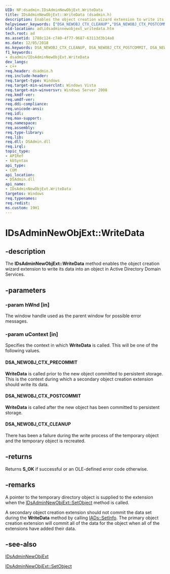 ```yaml
---
UID: NF:dsadmin.IDsAdminNewObjExt.WriteData
title: IDsAdminNewObjExt::WriteData (dsadmin.h)
description: Enables the object creation wizard extension to write its data into an object in Active Directory Domain Services.helpviewer_keywords: ["DSA_NEWOBJ_CTX_CLEANUP","DSA_NEWOBJ_CTX_POSTCOMMIT","DSA_NEWOBJ_CTX_PRECOMMIT","IDsAdminNewObjExt interface [Active Directory]","WriteData method","IDsAdminNewObjExt.WriteData","IDsAdminNewObjExt::WriteData","WriteData","WriteData method [Active Directory]","WriteData method [Active Directory]","IDsAdminNewObjExt interface","_glines_idsadminnewobjext_writedata","ad.idsadminnewobjext__writedata","ad.idsadminnewobjext_writedata","dsadmin/IDsAdminNewObjExt::WriteData"]
old-location: ad\idsadminnewobjext_writedata.htm
tech.root: ad
ms.assetid: 1788c124-c740-4f77-9687-63113d3b14a8
ms.date: 12/05/2018
ms.keywords: DSA_NEWOBJ_CTX_CLEANUP, DSA_NEWOBJ_CTX_POSTCOMMIT, DSA_NEWOBJ_CTX_PRECOMMIT, IDsAdminNewObjExt interface [Active Directory],WriteData method, IDsAdminNewObjExt.WriteData, IDsAdminNewObjExt::WriteData, WriteData, WriteData method [Active Directory], WriteData method [Active Directory],IDsAdminNewObjExt interface, _glines_idsadminnewobjext_writedata, ad.idsadminnewobjext__writedata, ad.idsadminnewobjext_writedata, dsadmin/IDsAdminNewObjExt::WriteData
f1_keywords:
- dsadmin/IDsAdminNewObjExt.WriteData
dev_langs:
- c++
req.header: dsadmin.h
req.include-header: 
req.target-type: Windows
req.target-min-winverclnt: Windows Vista
req.target-min-winversvr: Windows Server 2008
req.kmdf-ver: 
req.umdf-ver: 
req.ddi-compliance: 
req.unicode-ansi: 
req.idl: 
req.max-support: 
req.namespace: 
req.assembly: 
req.type-library: 
req.lib: 
req.dll: DSAdmin.dll
req.irql: 
topic_type:
- APIRef
- kbSyntax
api_type:
- COM
api_location:
- DSAdmin.dll
api_name:
- IDsAdminNewObjExt.WriteData
targetos: Windows
req.typenames: 
req.redist: 
ms.custom: 19H1
---
```


# IDsAdminNewObjExt::WriteData


## -description


The <b>IDsAdminNewObjExt::WriteData</b> method enables the object creation wizard extension to write its data into an object in Active Directory Domain Services.


## -parameters




### -param hWnd [in]

The window handle used as the parent window for possible error messages.


### -param uContext [in]

Specifies the context in which <b>WriteData</b> is called. This will be one of the following values.



#### DSA_NEWOBJ_CTX_PRECOMMIT

<b>WriteData</b> is called prior to the new object committed to persistent storage. This is the context during which a secondary object creation extension should write its data.



#### DSA_NEWOBJ_CTX_POSTCOMMIT

<b>WriteData</b> is called after the new object has been committed to persistent storage.



#### DSA_NEWOBJ_CTX_CLEANUP

There has been a failure during the write process of the temporary object and the temporary object is recreated.


## -returns



Returns <b>S_OK</b> if successful or an OLE-defined error code otherwise.




## -remarks



A pointer to the temporary directory object is supplied to the extension when the <a href="https://docs.microsoft.com/windows/desktop/api/dsadmin/nf-dsadmin-idsadminnewobjext-setobject">IDsAdminNewObjExt::SetObject</a> method is called.

A secondary object creation extension should not commit the data set during the <b>WriteData</b> method by calling <a href="https://docs.microsoft.com/windows/desktop/api/iads/nf-iads-iads-setinfo">IADs::SetInfo</a>. The primary object creation extension will commit all of the data for the object when all of the extensions have added their data.




## -see-also




<a href="https://docs.microsoft.com/windows/desktop/api/dsadmin/nn-dsadmin-idsadminnewobjext">IDsAdminNewObjExt</a>



<a href="https://docs.microsoft.com/windows/desktop/api/dsadmin/nf-dsadmin-idsadminnewobjext-setobject">IDsAdminNewObjExt::SetObject</a>
 

 

